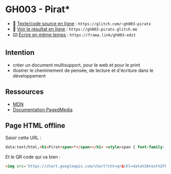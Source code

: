 # GH003 - Pirat\*

- 👀 [Texte/code source en ligne](https://glitch.com/~gh003-piratx) :
  `https://glitch.com/~gh003-piratx`
- 👀 [Voir le résultat en ligne](https://gh003-piratx.glitch.me) :
  `https://gh003-piratx.glitch.me`
- ⌨️ [Écrire en même temps](https://frama.link/gh003-edit) :
  `https://frama.link/gh003-edit`

## Intention

- créer un document multisupport, pour le web et pour le print
- illustrer le cheminement de pensée, de lecture et d'écriture dans le développement


## Ressources

- [MDN](https://developer.mozilla.org/fr/docs/Web/)
- [Documentation PagedMedia](https://www.pagedmedia.org/paged-js/)


## Page HTML offline

Saisir cette URL :

```html
data:text/html,<h1>Pirat<span>*</span></h1> <style>span { font-family: monospace; color: red; }</style>
```

Et le QR code qui va bien :

```html
<img src='https://chart.googleapis.com/chart?cht=qr&chl=data%3Atext%2Fhtml%2C%3Ch1%3EPirat%3Cspan%3E*%3C%2Fspan%3E%3C%2Fh1%3E%20%3Cstyle%3Espan%20%7B%20font-family%3A%20monospace%3B%20color%3A%20red%3B%20%7D%3C%2Fstyle%3E&chs=180x180&choe=UTF-8&chld=L|2' alt='qr code'>
```